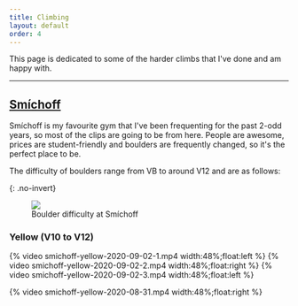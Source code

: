 ```yaml
---
title: Climbing
layout: default
order: 4
---
```


This page is dedicated to some of the harder climbs that I've done and am happy with.

---

## [Smíchoff](https://www.lezeckecentrum.cz/cs/)
Smíchoff is my favourite gym that I've been frequenting for the past 2-odd years, so most of the clips are going to be from here. People are awesome, prices are student-friendly and boulders are frequently changed, so it's the perfect place to be.

The difficulty of boulders range from VB to around V12 and are as follows:

{: .no-invert}
<figure>
<img src="smichoff-grading.svg">
<figcaption>Boulder difficulty at Smíchoff</figcaption>
</figure>

### Yellow (V10 to V12)
{% video smichoff-yellow-2020-09-02-1.mp4 width:48%;float:left %}
{% video smichoff-yellow-2020-09-02-2.mp4 width:48%;float:right  %}
{% video smichoff-yellow-2020-09-02-3.mp4 width:48%;float:left %}

{% video smichoff-yellow-2020-08-31.mp4 width:48%;float:right %}

